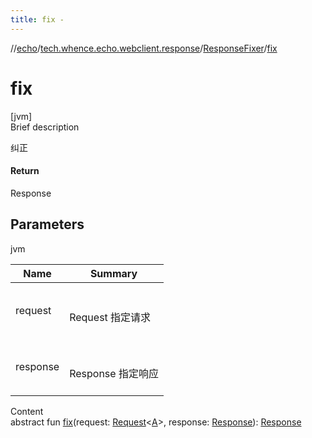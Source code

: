 ```yaml
---
title: fix -
---
```

//[echo](../../index.md)/[tech.whence.echo.webclient.response](../index.md)/[ResponseFixer](index.md)/[fix](fix.md)



# fix  
[jvm]  
Brief description  


纠正



#### Return  


Response



## Parameters  
  
jvm  
  
|  Name|  Summary| 
|---|---|
| request| <br><br>Request<A> 指定请求<br><br>
| response| <br><br>Response 指定响应<br><br>
  
  
Content  
abstract fun [fix](fix.md)(request: [Request](../../tech.whence.echo.webclient.request/-request/index.md)<[A](index.md)>, response: [Response](../-response/index.md)): [Response](../-response/index.md)  



